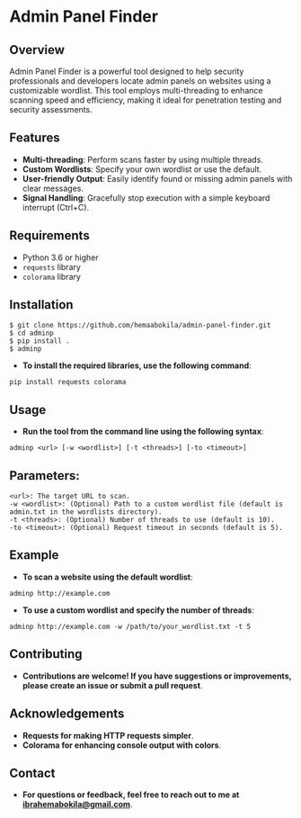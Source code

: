 
# Admin Panel Finder

## Overview

Admin Panel Finder is a powerful tool designed to help security professionals and developers locate admin panels on websites using a customizable wordlist. This tool employs multi-threading to enhance scanning speed and efficiency, making it ideal for penetration testing and security assessments.

## Features

- **Multi-threading**: Perform scans faster by using multiple threads.
- **Custom Wordlists**: Specify your own wordlist or use the default.
- **User-friendly Output**: Easily identify found or missing admin panels with clear messages.
- **Signal Handling**: Gracefully stop execution with a simple keyboard interrupt (Ctrl+C).

## Requirements

- Python 3.6 or higher
- `requests` library
- `colorama` library

## Installation
```
$ git clone https://github.com/hemaabokila/admin-panel-finder.git
$ cd adminp
$ pip install .
$ adminp
```

- **To install the required libraries, use the following command**:

```
pip install requests colorama
```
## Usage
- **Run the tool from the command line using the following syntax**:

```
adminp <url> [-w <wordlist>] [-t <threads>] [-to <timeout>]
```
## Parameters:
```
<url>: The target URL to scan.
-w <wordlist>: (Optional) Path to a custom wordlist file (default is admin.txt in the wordlists directory).
-t <threads>: (Optional) Number of threads to use (default is 10).
-to <timeout>: (Optional) Request timeout in seconds (default is 5).
```
## Example
- **To scan a website using the default wordlist**:

```
adminp http://example.com
```
- **To use a custom wordlist and specify the number of threads**:

```
adminp http://example.com -w /path/to/your_wordlist.txt -t 5
```
## Contributing
- **Contributions are welcome! If you have suggestions or improvements, please create an issue or submit a pull request**.


## Acknowledgements
- **Requests for making HTTP requests simpler**.
- **Colorama for enhancing console output with colors**.
## Contact
- **For questions or feedback, feel free to reach out to me at ibrahemabokila@gmail.com**.
